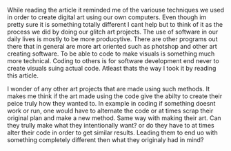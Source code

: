While reading the article it reminded me of the variouse techniques we used in order to create digital art using our own computers. Even though
im pretty sure it is something totally different I cant help but to think of it as the process we did by doing our glitch art projects. The use
of software in our daily lives is mostly to be more producytive. There are other programs out there that in general are more art oriented such
as photshop and other art creating software. To be able to code to make visuals is something much more technical. Coding to others is for 
software development end never to create visuals suing actual code. Atleast thats the way I took it by reading this article.

I wonder of any other art projects that are made using such methods. It makes me think if the art made using the code give the abilty to create 
their peice truly how they wanted to. In example in coding if something doesnt work or run, one would have to alternate the code or at times 
scrap their original plan and make a new method. Same way with making their art. Can they trully make what they intentionally want? or do they 
have to at times alter their code in order to get similar results. Leading them to end uo with something completely different then what they 
originaly had in mind?

